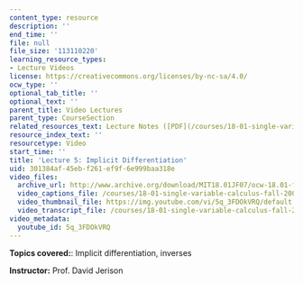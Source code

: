 ```yaml
---
content_type: resource
description: ''
end_time: ''
file: null
file_size: '113110220'
learning_resource_types:
- Lecture Videos
license: https://creativecommons.org/licenses/by-nc-sa/4.0/
ocw_type: ''
optional_tab_title: ''
optional_text: ''
parent_title: Video Lectures
parent_type: CourseSection
related_resources_text: Lecture Notes ([PDF](/courses/18-01-single-variable-calculus-fall-2006/resources/lec5))
resource_index_text: ''
resourcetype: Video
start_time: ''
title: 'Lecture 5: Implicit Differentiation'
uid: 301384af-45eb-f261-ef9f-6e999baa318e
video_files:
  archive_url: http://www.archive.org/download/MIT18.01JF07/ocw-18.01-f07-lec05_300k.mp4
  video_captions_file: /courses/18-01-single-variable-calculus-fall-2006/f34170b47f01517ab746f9258a68060b_5q_3FDOkVRQ.vtt
  video_thumbnail_file: https://img.youtube.com/vi/5q_3FDOkVRQ/default.jpg
  video_transcript_file: /courses/18-01-single-variable-calculus-fall-2006/5e8a06de0955666d2dea5b6a3fbaa083_5q_3FDOkVRQ.pdf
video_metadata:
  youtube_id: 5q_3FDOkVRQ
---
```


**Topics covered:**: Implicit differentiation, inverses

**Instructor:** Prof. David Jerison

